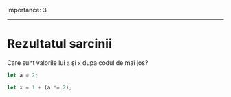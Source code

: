 importance: 3

---

# Rezultatul sarcinii

Care sunt valorile lui `a` și `x` dupa codul de mai jos?


```js
let a = 2;

let x = 1 + (a *= 2);
```
